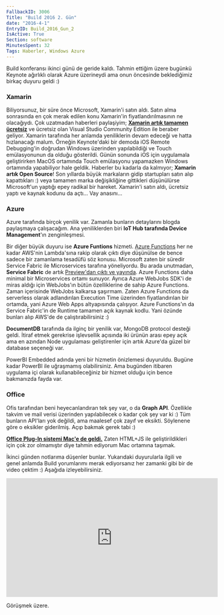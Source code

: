 ```yaml
---
FallbackID: 3006
Title: "Build 2016 2. Gün"
date: "2016-4-1"
EntryID: Build_2016_Gun_2
IsActive: True
Section: software
MinutesSpent: 32
Tags: Haberler, Windows Azure
---
```

Build konferansı ikinci günü de geride kaldı. Tahmin ettiğim üzere bugünkü Keynote ağırlıklı olarak Azure üzerineydi ama onun öncesinde beklediğimiz birkaç duyuru geldi :)

### Xamarin
Biliyorsunuz, bir süre önce Microsoft, Xamarin'i satın aldı. Satın alma sonrasında en çok merak edilen konu Xamarin'in fiyatlandırılmasının ne olacağıydı. Çok uzatmadan haberleri paylaşiyim; **[Xamarin artık tamamen ücretsiz](https://blog.xamarin.com/xamarin-for-all/)** ve ücretsiz olan Visual Studio Community Edition ile beraber geliyor. Xamarin tarafında her anlamda yeniliklerin devam edeceği ve hatta hızlanacağı malum. Örneğin Keynote'daki bir demoda iOS Remote Debugging'in doğrudan Windows üzerinden yapılabildiği ve Touch emülasyonunun da olduğu gösterildi. Günün sonunda iOS için uygulamala geliştirirken MacOS ortamında Touch emülasyonu yapamazken Windows ortamında yapabiliyor hale geldik. Haberler bu kadarla da kalmıyor; **Xamarin artık Open Source**! Son yıllarda büyük markaların gidip startupları satın alıp kapattıkları :) veya tamamen marka değişikliğine gittikleri düşünülürse Microsoft'un yaptığı epey radikal bir hareket. Xamarin'i satın aldı, ücretsiz yaptı ve kaynak kodunu da açtı... Vay anasını...

### Azure
Azure tarafında birçok yenilik var. Zamanla bunların detaylarını blogda paylaşmaya çalışacağım. Ana yeniliklerden biri **IoT Hub tarafında Device Management**'ın zenginleşmesi. 

Bir diğer büyük duyuru ise **Azure Funtions** hizmeti. [Azure Functions](https://azure.microsoft.com/en-us/services/functions/) her ne kadar AWS'nin Lambda'sına rakip olarak çıktı diye düşünülse de bence sadece bir zamanlama tesadüfü söz konusu. Microsoft zaten bir süredir Service Fabric ile Microservices tarafına yöneliyordu. Bu arada unutmadan, **Service Fabric** de artık [Preview'dan çıktı ve yayında](https://azure.microsoft.com/en-us/documentation/articles/service-fabric-cluster-creation-for-windows-server/). Azure Functions daha minimal bir Microservices ortamı sunuyor. Ayrıca Azure WebJobs SDK'i de miras aldığı için WebJobs'ın bütün özelliklerine de sahip Azure Functions. Zaman içerisinde WebJobs kalkarsa şaşırmam. Zaten Azure Functions da serverless olarak adlandırılan Execution Time üzerinden fiyatlandırılan bir ortamda, yani Azure Web Apps altyapısında çalışıyor. Azure Functions'ın da Service Fabric'in de Runtime tamamen açık kaynak kodlu. Yani özünde bunları alıp AWS'de de çalıştırabilirsiniz :)

**DocumentDB** tarafında da ilginç bir yenilik var, MongoDB protocol desteği geldi. İtiraf etmek gerekrise işlevsellik açısında iki ürünün arası epey açık ama en azından Node uygulaması geliştirenler için artık Azure'da güzel bir database seçeneği var.

PowerBI Embedded adında yeni bir hizmetin önizlemesi duyuruldu. Bugüne kadar PowerBI ile uğraşmamış olabilirsiniz. Ama bugünden itibaren uygulama içi olarak kullanabileceğiniz bir hizmet olduğu için bence bakmanızda fayda var. 

### Office

Ofis tarafından beni heyecanlandıran tek şey var, o da **Graph API**. Özellikle takvim ve mail verisi üzerinden yapılabilecek o kadar çok şey var ki :) Tüm bunların API'ları yok değildi, ama maalesef çok zayıf ve eksikti. Söylenene göre o eksikler giderilmiş. Açıp bakmak gerek tabi :)

**[Office Plug-In sistemi Mac'e de geldi.](http://dev.office.com/blogs/build2016release)** Zaten HTML+JS ile geliştirildikleri için çok zor olmamıştır diye tahmin ediyorum Mac ortamına taşımak.

İkinci günden notlarıma düşenler bunlar. Yukarıdaki duyurularla ilgili ve genel anlamda Build yorumlarımı merak ediyorsanız her zamanki gibi bir de video çektim :) Aşağıda izleyebilirsiniz. 

<iframe width="560" height="315" src="https://www.youtube.com/embed/gu9uxyXq9IQ" frameborder="0" allowfullscreen></iframe>

Görüşmek üzere.
